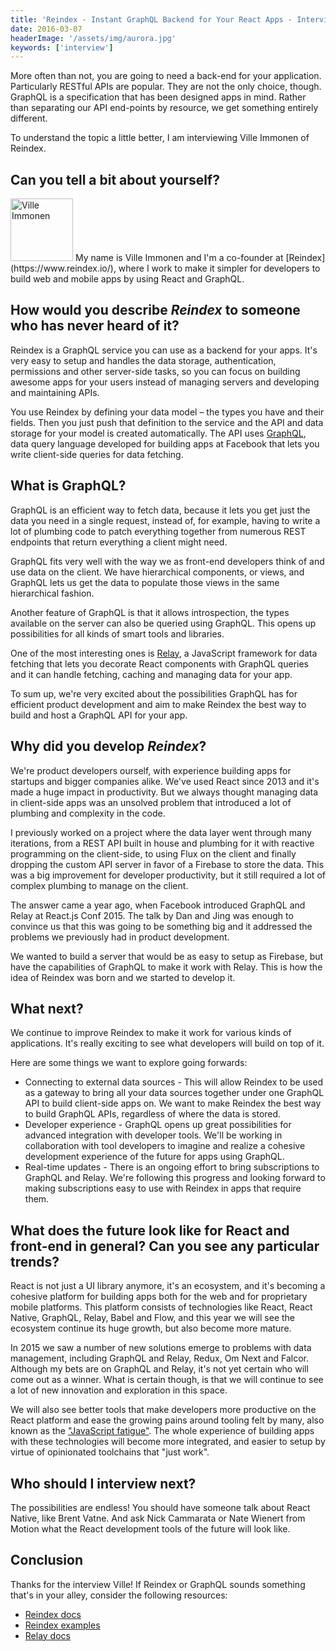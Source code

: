 ```yaml
---
title: 'Reindex - Instant GraphQL Backend for Your React Apps - Interview with Ville Immonen'
date: 2016-03-07
headerImage: '/assets/img/aurora.jpg'
keywords: ['interview']
---
```


More often than not, you are going to need a back-end for your application. Particularly RESTful APIs are popular. They are not the only choice, though. GraphQL is a specification that has been designed apps in mind. Rather than separating our API end-points by resource, we get something entirely different.

To understand the topic a little better, I am interviewing Ville Immonen of Reindex.

## Can you tell a bit about yourself?

<p>
<span class="author">
  <img
    src="https://www.gravatar.com/avatar/e89d8e6912bf23525337395769e16505?s=200"
    alt="Ville Immonen" class='author' width='100' height='100' />
</span>
My name is Ville Immonen and I'm a co-founder at [Reindex](https://www.reindex.io/), where I work to make it simpler for developers to build web and mobile apps by using React and GraphQL.
</p>

## How would you describe *Reindex* to someone who has never heard of it?

Reindex is a GraphQL service you can use as a backend for your apps. It's very easy to setup and handles the data storage, authentication, permissions and other server-side tasks, so you can focus on building awesome apps for your users instead of managing servers and developing and maintaining APIs.

You use Reindex by defining your data model – the types you have and their fields. Then you just push that definition to the service and the API and data storage for your model is created automatically. The API uses [GraphQL](http://graphql.org/), data query language developed for building apps at Facebook that lets you write client-side queries for data fetching.

## What is GraphQL?

GraphQL is an efficient way to fetch data, because it lets you get just the data you need in a single request, instead of, for example, having to write a lot of plumbing code to patch everything together from numerous REST endpoints that return everything a client might need.

GraphQL fits very well with the way we as front-end developers think of and use data on the client. We have hierarchical components, or views, and GraphQL lets us get the data to populate those views in the same hierarchical fashion.

Another feature of GraphQL is that it allows introspection, the types available on the server can also be queried using GraphQL. This opens up possibilities for all kinds of smart tools and libraries.

One of the most interesting ones is [Relay](https://facebook.github.io/relay/), a JavaScript framework for data fetching that lets you decorate React components with GraphQL queries and it can handle fetching, caching and managing data for your app.

To sum up, we're very excited about the possibilities GraphQL has for efficient product development and aim to make Reindex the best way to build and host a GraphQL API for your app.

## Why did you develop *Reindex*?

We're product developers ourself, with experience building apps for startups and bigger companies alike. We've used React since 2013 and it's made a huge impact in productivity. But we always thought managing data in client-side apps was an unsolved problem that introduced a lot of plumbing and complexity in the code.

I previously worked on a project where the data layer went through many iterations, from a REST API built in house and plumbing for it with reactive programming on the client-side, to using Flux on the client and finally dropping the custom API server in favor of a Firebase to store the data. This was a big improvement for developer productivity, but it still required a lot of complex plumbing to manage on the client.

The answer came a year ago, when Facebook introduced GraphQL and Relay at React.js Conf 2015. The talk by Dan and Jing was enough to convince us that this was going to be something big and it addressed the problems we previously had in product development.

We wanted to build a server that would be as easy to setup as Firebase, but have the capabilities of GraphQL to make it work with Relay. This is how the idea of Reindex was born and we started to develop it.

## What next?

We continue to improve Reindex to make it work for various kinds of applications. It's really exciting to see what developers will build on top of it.

Here are some things we want to explore going forwards:

* Connecting to external data sources - This will allow Reindex to be used as a gateway to bring all your data sources together under one GraphQL API to build client-side apps on. We want to make Reindex the best way to build GraphQL APIs, regardless of where the data is stored.
* Developer experience - GraphQL opens up great possibilities for advanced integration with developer tools. We'll be working in collaboration with tool developers to imagine and realize a cohesive development experience of the future for apps using GraphQL.
* Real-time updates - There is an ongoing effort to bring subscriptions to GraphQL and Relay. We're following this progress and looking forward to making subscriptions easy to use with Reindex in apps that require them.

## What does the future look like for React and front-end in general? Can you see any particular trends?

React is not just a UI library anymore, it's an ecosystem, and it's becoming a cohesive platform for building apps both for the web and for proprietary mobile platforms. This platform consists of technologies like React, React Native, GraphQL, Relay, Babel and Flow, and this year we will see the ecosystem continue its huge growth, but also become more mature.

In 2015 we saw a number of new solutions emerge to problems with data management, including GraphQL and Relay, Redux, Om Next and Falcor. Although my bets are on GraphQL and Relay, it's not yet certain who will come out as a winner. What is certain though, is that we will continue to see a lot of new innovation and exploration in this space.

We will also see better tools that make developers more productive on the React platform and ease the growing pains around tooling felt by many, also known as the ["JavaScript fatigue"](https://medium.com/@ericclemmons/javascript-fatigue-48d4011b6fc4). The whole experience of building apps with these technologies will become more integrated, and easier to setup by virtue of opinionated toolchains that "just work".

## Who should I interview next?

The possibilities are endless! You should have someone talk about React Native, like Brent Vatne. And ask Nick Cammarata or Nate Wienert from Motion what the React development tools of the future will look like.

## Conclusion

Thanks for the interview Ville! If Reindex or GraphQL sounds something that's in your alley, consider the following resources:

* [Reindex docs](https://www.reindex.io/docs/)
* [Reindex examples](https://github.com/reindexio/reindex-examples)
* [Relay docs](https://facebook.github.io/relay/docs/getting-started.html)
